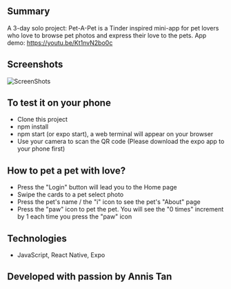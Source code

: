 ## Summary

A 3-day solo project: Pet-A-Pet is a Tinder inspired mini-app for pet lovers who love to browse pet photos and express their love to the pets. App demo: https://youtu.be/Kt1nvN2bo0c


## Screenshots
![ScreenShots](https://user-images.githubusercontent.com/64669206/100396723-24371180-3014-11eb-934b-0198d41f6e69.png)


## To test it on your phone
- Clone this project
- npm install
- npm start (or expo start), a web terminal will appear on your browser
- Use your camera to scan the QR code (Please download the expo app to your phone first)


## How to pet a pet with love?
- Press the "Login" button will lead you to the Home page
- Swipe the cards to a pet select photo
- Press the pet's name / the "i" icon to see the pet's "About" page
- Press the "paw" icon to pet the pet. You will see the "0 times" increment by 1 each time you press the "paw" icon


## Technologies
- JavaScript, React Native, Expo


## Developed with passion by Annis Tan

